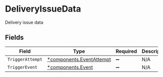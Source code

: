 # DeliveryIssueData

Delivery issue data


## Fields

| Field                                                           | Type                                                            | Required                                                        | Description                                                     |
| --------------------------------------------------------------- | --------------------------------------------------------------- | --------------------------------------------------------------- | --------------------------------------------------------------- |
| `TriggerAttempt`                                                | [*components.EventAttempt](../../models/shared/eventattempt.md) | :heavy_minus_sign:                                              | N/A                                                             |
| `TriggerEvent`                                                  | [*components.Event](../../models/shared/event.md)               | :heavy_minus_sign:                                              | N/A                                                             |